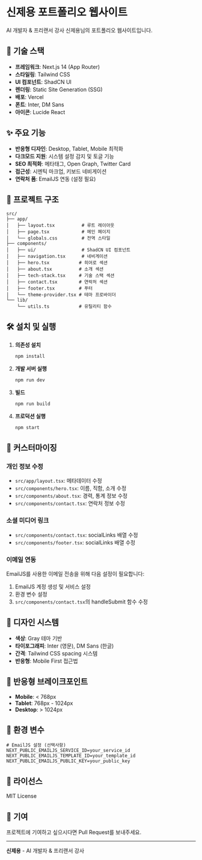 # 신제용 포트폴리오 웹사이트

AI 개발자 & 프리랜서 강사 신제용님의 포트폴리오 웹사이트입니다.

## 🚀 기술 스택

- **프레임워크**: Next.js 14 (App Router)
- **스타일링**: Tailwind CSS
- **UI 컴포넌트**: ShadCN UI
- **렌더링**: Static Site Generation (SSG)
- **배포**: Vercel
- **폰트**: Inter, DM Sans
- **아이콘**: Lucide React

## ✨ 주요 기능

- **반응형 디자인**: Desktop, Tablet, Mobile 최적화
- **다크모드 지원**: 시스템 설정 감지 및 토글 기능
- **SEO 최적화**: 메타태그, Open Graph, Twitter Card
- **접근성**: 시멘틱 마크업, 키보드 네비게이션
- **연락처 폼**: EmailJS 연동 (설정 필요)

## 📁 프로젝트 구조

```
src/
├── app/
│   ├── layout.tsx          # 루트 레이아웃
│   ├── page.tsx            # 메인 페이지
│   └── globals.css         # 전역 스타일
├── components/
│   ├── ui/                 # ShadCN UI 컴포넌트
│   ├── navigation.tsx      # 네비게이션
│   ├── hero.tsx           # 히어로 섹션
│   ├── about.tsx          # 소개 섹션
│   ├── tech-stack.tsx     # 기술 스택 섹션
│   ├── contact.tsx        # 연락처 섹션
│   ├── footer.tsx         # 푸터
│   └── theme-provider.tsx # 테마 프로바이더
└── lib/
    └── utils.ts           # 유틸리티 함수
```

## 🛠️ 설치 및 실행

1. **의존성 설치**
   ```bash
   npm install
   ```

2. **개발 서버 실행**
   ```bash
   npm run dev
   ```

3. **빌드**
   ```bash
   npm run build
   ```

4. **프로덕션 실행**
   ```bash
   npm start
   ```

## 📝 커스터마이징

### 개인 정보 수정
- `src/app/layout.tsx`: 메타데이터 수정
- `src/components/hero.tsx`: 이름, 직함, 소개 수정
- `src/components/about.tsx`: 경력, 통계 정보 수정
- `src/components/contact.tsx`: 연락처 정보 수정

### 소셜 미디어 링크
- `src/components/contact.tsx`: socialLinks 배열 수정
- `src/components/footer.tsx`: socialLinks 배열 수정

### 이메일 연동
EmailJS를 사용한 이메일 전송을 위해 다음 설정이 필요합니다:

1. EmailJS 계정 생성 및 서비스 설정
2. 환경 변수 설정
3. `src/components/contact.tsx`의 handleSubmit 함수 수정

## 🎨 디자인 시스템

- **색상**: Gray 테마 기반
- **타이포그래피**: Inter (영문), DM Sans (한글)
- **간격**: Tailwind CSS spacing 시스템
- **반응형**: Mobile First 접근법

## 📱 반응형 브레이크포인트

- **Mobile**: < 768px
- **Tablet**: 768px - 1024px
- **Desktop**: > 1024px

## 🔧 환경 변수

```env
# EmailJS 설정 (선택사항)
NEXT_PUBLIC_EMAILJS_SERVICE_ID=your_service_id
NEXT_PUBLIC_EMAILJS_TEMPLATE_ID=your_template_id
NEXT_PUBLIC_EMAILJS_PUBLIC_KEY=your_public_key
```

## 📄 라이선스

MIT License

## 🤝 기여

프로젝트에 기여하고 싶으시다면 Pull Request를 보내주세요.

---

**신제용** - AI 개발자 & 프리랜서 강사
